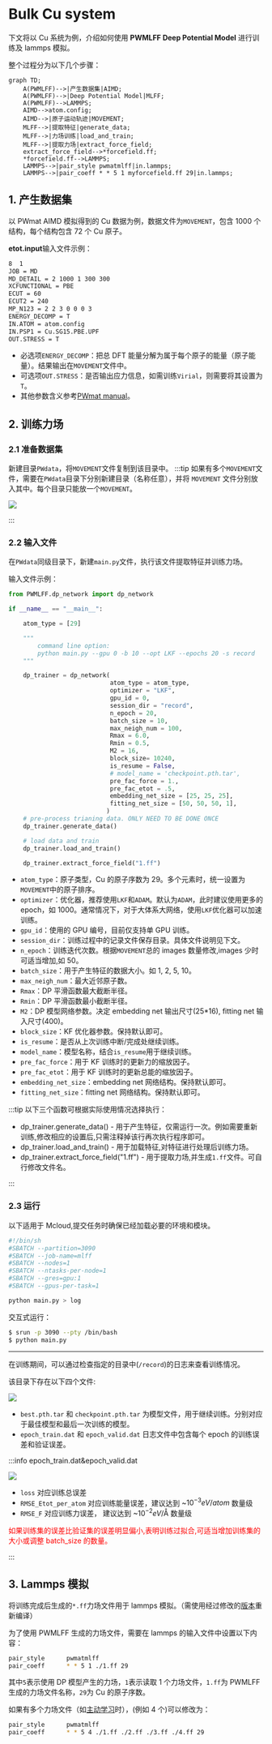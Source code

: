 # Bulk Cu system

下文将以 Cu 系统为例，介绍如何使用 **PWMLFF Deep Potential Model** 进行训练及 lammps 模拟。

整个过程分为以下几个步骤：

```mermaid
graph TD;
    A(PWMLFF)-->|产生数据集|AIMD;
    A(PWMLFF)-->|Deep Potential Model|MLFF;
    A(PWMLFF)-->LAMMPS;
    AIMD-->atom.config;
    AIMD-->|原子运动轨迹|MOVEMENT;
    MLFF-->|提取特征|generate_data;
    MLFF-->|力场训练|load_and_train;
    MLFF-->|提取力场|extract_force_field;
    extract_force_field-->*forcefield.ff;
    *forcefield.ff-->LAMMPS;
    LAMMPS-->|pair_style pwmatmlff|in.lammps;
    LAMMPS-->|pair_coeff * * 5 1 myforcefield.ff 29|in.lammps;
```

## 1. 产生数据集

以 PWmat AIMD 模拟得到的 Cu 数据为例，数据文件为`MOVEMENT`，包含 1000 个结构，每个结构包含 72 个 Cu 原子。

**etot.input**输入文件示例：

```bash
8  1
JOB = MD
MD_DETAIL = 2 1000 1 300 300
XCFUNCTIONAL = PBE
ECUT = 60
ECUT2 = 240
MP_N123 = 2 2 3 0 0 0 3
ENERGY_DECOMP = T
IN.ATOM = atom.config
IN.PSP1 = Cu.SG15.PBE.UPF
OUT.STRESS = T
```

- 必选项`ENERGY_DECOMP`：把总 DFT 能量分解为属于每个原子的能量（原子能量）。结果输出在`MOVEMENT`文件中。
- 可选项`OUT.STRESS`：是否输出应力信息，如需训练`Virial`，则需要将其设置为`T`。
- 其他参数含义参考[PWmat manual](http://www.pwmat.com/pwmat-resource/Manual.pdf)。

## 2. 训练力场

### 2.1 准备数据集

新建目录`PWdata`，将`MOVEMENT`文件复制到该目录中。
:::tip
如果有多个`MOVEMENT`文件，需要在`PWdata`目录下分别新建目录（名称任意），并将 `MOVEMENT` 文件分别放入其中。每个目录只能放一个`MOVEMENT`。

![](pictures/MOVEMENT-files.png)

:::

### 2.2 输入文件

在`PWdata`同级目录下，新建`main.py`文件，执行该文件提取特征并训练力场。

输入文件示例：

```python
from PWMLFF.dp_network import dp_network

if __name__ == "__main__":

    atom_type = [29]

    """
        command line option:
        python main.py --gpu 0 -b 10 --opt LKF --epochs 20 -s record
    """

    dp_trainer = dp_network(
                            atom_type = atom_type,
                            optimizer = "LKF",
                            gpu_id = 0,
                            session_dir = "record",
                            n_epoch = 20,
                            batch_size = 10,
                            max_neigh_num = 100,
                            Rmax = 6.0,
                            Rmin = 0.5,
                            M2 = 16,
                            block_size= 10240,
                            is_resume = False,
                            # model_name = 'checkpoint.pth.tar',
                            pre_fac_force = 1.,
                            pre_fac_etot = .5,
                            embedding_net_size = [25, 25, 25],
                            fitting_net_size = [50, 50, 50, 1],
                           )
    # pre-process trianing data. ONLY NEED TO BE DONE ONCE
    dp_trainer.generate_data()

    # load data and train
    dp_trainer.load_and_train()

    dp_trainer.extract_force_field("1.ff")

```

- `atom_type`：原子类型，Cu 的原子序数为 29。多个元素时，统一设置为`MOVEMENT`中的原子排序。
- `optimizer`：优化器，推荐使用`LKF`和`ADAM`。默认为`ADAM`，此时建议使用更多的 epoch，如 1000。通常情况下，对于大体系大网络，使用`LKF`优化器可以加速训练。
- `gpu_id`：使用的 GPU 编号，目前仅支持单 GPU 训练。
- `session_dir`：训练过程中的记录文件保存目录。具体文件说明见下文。
- `n_epoch`：训练迭代次数。根据`MOVEMENT`总的 images 数量修改,images 少时可适当增加,如 50。
- `batch_size`：用于产生特征的数据大小。如 1, 2, 5, 10。
- `max_neigh_num`：最大近邻原子数。
- `Rmax`：DP 平滑函数最大截断半径。
- `Rmin`：DP 平滑函数最小截断半径。
- `M2`：DP 模型网络参数。决定 embedding net 输出尺寸(25\*16), fitting net 输入尺寸(400)。
- `block_size`：KF 优化器参数。保持默认即可。
- `is_resume`：是否从上次训练中断/完成处继续训练。
- `model_name`：模型名称，结合`is_resume`用于继续训练。
- `pre_fac_force`：用于 KF 训练时的更新力的缩放因子。
- `pre_fac_etot`：用于 KF 训练时的更新总能的缩放因子。
- `embedding_net_size`：embedding net 网络结构。保持默认即可。
- `fitting_net_size`：fitting net 网络结构。保持默认即可。

:::tip
以下三个函数可根据实际使用情况选择执行：

- dp_trainer.generate_data() - 用于产生特征，仅需运行一次。例如需要重新训练,修改相应的设置后,只需注释掉该行再次执行程序即可。
- dp_trainer.load_and_train() - 用于加载特征,对特征进行处理后训练力场。
- dp_trainer.extract_force_field("1.ff") - 用于提取力场,并生成`1.ff`文件。可自行修改文件名。

:::

### 2.3 运行

以下适用于 Mcloud,提交任务时确保已经加载必要的环境和模块。

```bash
#!/bin/sh
#SBATCH --partition=3090
#SBATCH --job-name=mlff
#SBATCH --nodes=1
#SBATCH --ntasks-per-node=1
#SBATCH --gres=gpu:1
#SBATCH --gpus-per-task=1

python main.py > log
```

交互式运行：

```bash
$ srun -p 3090 --pty /bin/bash
$ python main.py
```

---

在训练期间，可以通过检查指定的目录中(`/record`)的日志来查看训练情况。

该目录下存在以下四个文件:

![](pictures/record-files.png)

- `best.pth.tar` 和 `checkpoint.pth.tar` 为模型文件，用于继续训练。分别对应于最佳模型和最后一次训练的模型。
- `epoch_train.dat` 和 `epoch_valid.dat` 日志文件中包含每个 epoch 的训练误差和验证误差。

:::info epoch_train.dat&epoch_valid.dat

![](pictures/epoch-train&valid_dat.png)

- `loss` 对应训练总误差
- `RMSE_Etot_per_atom` 对应训练能量误差，建议达到 ~$10^{-3} eV/atom$ 数量级
- `RMSE_F` 对应训练力误差， 建议达到 ~$10^{-2} eV/\text{\AA}$ 数量级

<font color='red'>如果训练集的误差比验证集的误差明显偏小,表明训练过拟合,可适当增加训练集的大小或调整 batch_size 的数量。</font>

:::

## 3. Lammps 模拟

将训练完成后生成的`*.ff`力场文件用于 lammps 模拟。（需使用经过修改的[版本](https://github.com/LonxunQuantum/Lammps_for_PWMLFF)重新编译）

为了使用 PWMLFF 生成的力场文件，需要在 lammps 的输入文件中设置以下内容：

```bash
pair_style      pwmatmlff
pair_coeff      * * 5 1 ./1.ff 29
```

其中`5`表示使用 DP 模型产生的力场，`1`表示读取 1 个力场文件，`1.ff`为 PWMLFF 生成的力场文件名称，`29`为 Cu 的原子序数。

如果有多个力场文件（如[主动学习](./Si)时），(例如 4 个)可以修改为：

```bash
pair_style      pwmatmlff
pair_coeff      * * 5 4 ./1.ff ./2.ff ./3.ff ./4.ff 29
```
